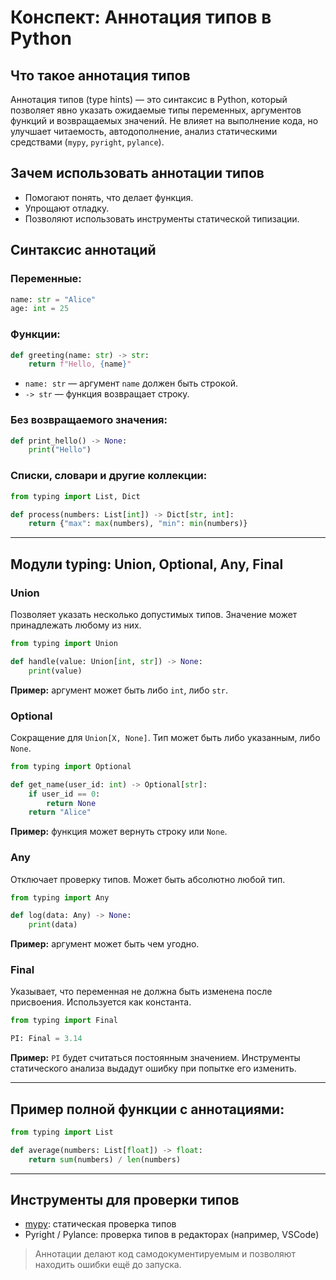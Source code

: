 # Конспект: Аннотация типов в Python

## Что такое аннотация типов

Аннотация типов (type hints) — это синтаксис в Python, который позволяет явно указать ожидаемые типы переменных, аргументов функций и возвращаемых значений. Не влияет на выполнение кода, но улучшает читаемость, автодополнение, анализ статическими средствами (`mypy`, `pyright`, `pylance`).

## Зачем использовать аннотации типов

- Помогают понять, что делает функция.
- Упрощают отладку.
- Позволяют использовать инструменты статической типизации.

## Синтаксис аннотаций

### Переменные:

```python
name: str = "Alice"
age: int = 25
```

### Функции:

```python
def greeting(name: str) -> str:
    return f"Hello, {name}"
```

- `name: str` — аргумент `name` должен быть строкой.
- `-> str` — функция возвращает строку.

### Без возвращаемого значения:

```python
def print_hello() -> None:
    print("Hello")
```

### Списки, словари и другие коллекции:

```python
from typing import List, Dict

def process(numbers: List[int]) -> Dict[str, int]:
    return {"max": max(numbers), "min": min(numbers)}
```

---

## Модули typing: Union, Optional, Any, Final

### Union

Позволяет указать несколько допустимых типов. Значение может принадлежать любому из них.

```python
from typing import Union

def handle(value: Union[int, str]) -> None:
    print(value)
```

**Пример:** аргумент может быть либо `int`, либо `str`.

### Optional

Сокращение для `Union[X, None]`. Тип может быть либо указанным, либо `None`.

```python
from typing import Optional

def get_name(user_id: int) -> Optional[str]:
    if user_id == 0:
        return None
    return "Alice"
```

**Пример:** функция может вернуть строку или `None`.

### Any

Отключает проверку типов. Может быть абсолютно любой тип.

```python
from typing import Any

def log(data: Any) -> None:
    print(data)
```

**Пример:** аргумент может быть чем угодно.

### Final

Указывает, что переменная не должна быть изменена после присвоения. Используется как константа.

```python
from typing import Final

PI: Final = 3.14
```

**Пример:** `PI` будет считаться постоянным значением. Инструменты статического анализа выдадут ошибку при попытке его изменить.

---

## Пример полной функции с аннотациями:

```python
from typing import List

def average(numbers: List[float]) -> float:
    return sum(numbers) / len(numbers)
```

---

## Инструменты для проверки типов

- [mypy](https://mypy-lang.org/): статическая проверка типов
- Pyright / Pylance: проверка типов в редакторах (например, VSCode)

> Аннотации делают код самодокументируемым и позволяют находить ошибки ещё до запуска.

